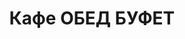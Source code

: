 ---
layout: lunch
title: "Кафе ОБЕД БУФЕТ"
description: "<b>Адрес:</b> проспект Жукова 44 (ТЦ Аутлето), второй этаж <br> <b>Режим работы:</b> ежедневно с 10.00 до 21.00 <br><hr> Закажите свой обед с доставкой в офис или на дом!"
subdescription1: "Читайте [условия доставки](/delivery/ 'Условия доставки | ХаусФреш')"
metadescription: "Кафе ОБЕД БУФЕТ на Жукова: адрес, режим работы. Заказать Горячий Комплексный Обед в Офис. Самое вкусное обеденное меню. Доступные цены, Скидки. Организация Корпоративного Питания. Доставка обедов в офис и на дом"
metakeywords: "Кафе ОБЕД БУФЕТ на Жукова: адрес, режим работы. Заказ домашних комплексных обедов: Салаты, Супы, Вторые блюда, Гарниры, Хлеб, Выпечка, Напитки. Корпоративное питание. Доставка обедов в офис Минск"
sitetitle: "Кафе ОБЕД БУФЕТ ☕ (Комплексные Обеды) | Доставка в Офис"
weekMenu:
- weekDay: Открыт приём заказов на Понедельник
  day: 25 февраля
  validFromOrderDate: "2019-02-24 11:00:00"
  validToOrderDate: "2019-02-25 10:59:59"
  courses:
  - title: Салаты
    items:
    - title: Салат «Бонапарт»
      id: 1101	
      ingredients: капуста, помидор свежий, зел.горошек, сметана, майонез
      weight: 150
      price: 2.20
    - title: Салат «Оливье»
      id: 1102
      ingredients: ветчина, овощи отварные, горошек зеленый, майонез
      weight: 150
      price: 2.90
    - title: Салат из свеклы с черносливом
      id: 1103
      ingredients: свекла отварная, чернослив, сметана
      weight: 150
      price: 2.60
  - title: Супы
    items:  
    - title: Щи кислые с грибами
      id: 1201
      ingredients: 
      weight: 250/30
      price: 2.00
    - title: Суп рисовый с курицей
      id: 1202
      ingredients: 
      weight: 250
      price: 2.50
  - title: Вторые блюда
    items:
    - title: Голубцы любительские
      id: 1301
      ingredients: свинина, говядина, капуста белокочанная, специи
      weight: 230/50
      price: 3.90
    - title: Птица запеченная с ананасом  
      id: 1302
      ingredients: филе цыпленка, ананас, сыр, специи
      weight: 100
      price: 4.00
    - title: Рыба по гречески
      id: 1303
      ingredients: рыба, овощи, сыр, специи
      weight: 185
      price: 4.20
  - title: Гарниры
    items:
    - title: Картофель отварной
      id: 1401
      ingredients: 
      weight: 150
      price: 1.50
    - title: Каша гречневая рассыпчатая
      id: 1402
      ingredients: 
      weight: 150
      price: 1.50
- weekDay: Открыт приём заказов на Вторник
  day: 26 февраля 
  validFromOrderDate: "2019-02-25 11:00:00"
  validToOrderDate: "2019-02-26 10:59:59"
  courses:
  - title: Салаты
    items:
    - title: Салат «Хрустящий»
      id: 2101
      ingredients: капуста пекинская, ветчина, сухарики, заправка
      weight: 150
      price: 2.90
    - title: Винегрет с фасолью
      id: 2102
      ingredients: овощи отварные, овощи маринованные, фасоль, заправка
      weight: 150
      price: 2.10
    - title: Салат из маринованной моркови с луком и яйцом
      id: 2103
      ingredients: морковь маринованная, лук, яйцо, майонез
      weight: 150
      price: 2.00
  - title: Супы
    items:  
    - title: Суп гороховый с беконом
      id: 2201
      ingredients: 
      weight: 250
      price: 2.50
    - title: Борщ «Могилевский»
      id: 2202
      ingredients: 
      weight: 250/20
      price: 2.00
  - title: Вторые блюда
    items:
    - title: Биточки рыбные
      id: 2301
      ingredients: рыба, специи
      weight: 125
      price: 3.50
    - title: Котлета по-киевски
      id: 2302
      ingredients: птица, масло сливочное, сыр, специи
      weight: 125
      price: 3.50
    - title: Шницель Тирольский
      id: 2303
      ingredients: филе свинины,  специи
      weight: 90
      price: 4.20
    - title: Жаркое «Прибужье»
      id: 2304
      ingredients: колбаски домашние, картофель, грибы, специи, соус
      weight: 250
      price: 4.20
  - title: Гарниры
    items:
    - title: Картофельное пюре
      id: 2401
      ingredients: 
      weight: 150
      price: 1.50
    - title: Каша рисовая рассыпчатая
      id: 2402
      ingredients: 
      weight: 150
      price: 1.50
- weekDay: Открыт приём заказов на Среду
  day: 27 февраля
  validFromOrderDate: "2019-02-26 11:00:00"
  validToOrderDate: "2019-02-27 10:59:59"
  courses:
  - title: Салаты
    items:
    - title: Салат «Радужный»
      id: 3101
      ingredients: ветчина, огурец свежий, помидор свежий, морковь, яйцо, заправка
      weight: 150
      price: 2.50
    - title: Яйцо, фаршированное грибами
      id: 3102
      ingredients: яйцо, грибы, майонез
      weight: 70
      price: 2.50
    - title: Салат-коктейль «Павлинка»
      id: 3103
      ingredients: птица отварная, овощи свежие, яйцо, майонез
      weight: 150
      price: 3.50
  - title: Супы
    items:  
    - title: Рассольник Ленинградский
      id: 3201
      ingredients: 
      weight: 250/20
      price: 2.50
    - title: Суп-пюре из разных овощей с сухариками
      id: 3202
      ingredients: 
      weight: 250/10
      price: 2.50
  - title: Вторые блюда
    items:
    - title: Поджарка из свинины
      id: 3301
      ingredients: свинина, специи
      weight: 100
      price: 3.90
    - title: Котлеты из птицы
      id: 3302
      ingredients: филе цыпленка, специи
      weight: 120
      price: 4.00
    - title: Филе с грибами и соусом
      id: 3303
      ingredients: птица, шампиньоны, соус, специи
      weight: 165
      price: 4.20
    - title: Мачанка с блинами
      id: 3303
      ingredients: свинина, блинчики, соус, специи
      weight: 250
      price: 4.10
  - title: Гарниры
    items:
    - title: Картофель жареный
      id: 3401
      ingredients: 
      weight: 150
      price: 1.90
    - title: Овощи запеченные «Калейдоскоп»
      id: 3402
      ingredients: фасоль спаржевая с луком и грибами
      weight: 150
      price: 1.90
- weekDay: Открыт приём заказов на Четверг
  day: 14 февраля
  validFromOrderDate: "2019-02-13 11:00:00"
  validToOrderDate: "2019-02-14 10:59:59"
  courses:
  - title: Салаты
    items:
    - title: Салат из белокочанной капусты
      id: 4101
      ingredients: капуста белокочанная, морковь свежая, заправка
      weight: 150
      price: 1.90
    - title: Салат «Хрустящий»
      id: 4102
      ingredients: капуста пекинская, ветчина, сухарики, заправка
      weight: 150
      price: 2.90
    - title: Салат-коктейль «Павлинка»
      id: 4103
      ingredients: птица отварная, овощи свежие, яйцо, майонез
      weight: 150
      price: 3.50
  - title: Супы
    items:  
    - title: Щи из свежей капусты с картофелем
      id: 4201
      ingredients: 
      weight: 250/20
      price: 2.00
    - title: Суп рисовый с курицей
      id: 4202
      ingredients: 
      weight: 250
      price: 2.50
  - title: Вторые блюда
    items:
    - title: Котлеты с сыром и морковью    
      id: 4301
      ingredients: свинина, сыр, морковь специи
      weight: 115
      price: 3.50
    - title: Жаркое «Прибужье»
      id: 4302
      ingredients: колбаски домашние, картофель, грибы, специи, соус
      weight: 250
      price: 4.20
    - title: Птица запеченная с помидорами
      id: 4303
      ingredients: птица, помидор, сыр, специи
      weight: 100
      price: 3.70
    - title: Блинчики с мясом
      id: 4304
      ingredients: свинина, специи
      weight: 1/150
      price: 2.80
  - title: Гарниры
    items:
    - title: Картофель жареный
      id: 4401
      ingredients: 
      weight: 150
      price: 1.90
    - title: Каша гречневая рассыпчатая
      id: 4402
      ingredients:
      weight: 150
      price: 1.50
- weekDay: Открыт приём заказов на Пятницу
  day: 15 февраля
  validFromOrderDate: "2019-02-14 11:00:00"
  validToOrderDate: "2019-02-15 10:59:59"
  courses:
  - title: Салаты
    items:
    - title: Винегрет овощной
      id: 5101
      ingredients: овощи отварные, овощи маринованные, заправка
      weight: 150
      price: 1.90
    - title: Салат «Гродненский»
      id: 5102
      ingredients: говядина отварная, овощи свежие, майонез
      weight: 150
      price: 2.90
    - title: Салат «Белорусский Новый»
      id: 5103
      ingredients: ветчина, огурец свежий, помидор свежий, майонез
      weight: 150
      price: 3.50
  - title: Супы
    items:  
    - title: Суп-пюре из разных овощей с сухариками
      id: 5201
      ingredients: 
      weight: 250/10
      price: 2.50
    - title: Щи кислые с грибами
      id: 5202
      ingredients: 
      weight: 250/30
      price: 2.00
  - title: Вторые блюда
    items:
    - title: Филе птицы в сыре
      id: 5301
      ingredients: птица, сыр, специи
      weight: 130
      price: 3.80
    - title: Шницель «Полесский»
      id: 5302
      ingredients: свинина, специи
      weight: 100
      price: 3.50
    - title: Бедро цыпленка в грибном соусе
      id: 5303
      ingredients: бедро цыпленка, грибы,  соус, специи
      weight: 175
      price: 3.50
  - title: Гарниры
    items:
    - title: Картофель отварной
      id: 5401
      ingredients: 
      weight: 150
      price: 1.50
    - title: Рис с овощами
      id: 5402
      ingredients: 
      weight: 150
      price: 1.70
sharedCourses:
- title: Хлеб
  items:
  - title: Хлеб белый
    id: 1
    ingredients: 
    weight: 40
    price: 0.20
  - title: Хлеб тёмный
    id: 2    
    ingredients: 
    weight: 40
    price: 0.20
  - title: Хлеб белый (2 порции)
    id: 3
    ingredients: 
    weight: 80
    price: 0.40
  - title: Хлеб тёмный (2 порции)
    id: 4    
    ingredients: 
    weight: 80
    price: 0.40
- title: Соусы
  items:
  - title: Сметана
    id: 5
    ingredients: 
    weight: 50
    price: 0.50
  - title: Кетчуп томатный
    id: 6    
    ingredients: 
    weight: 50
    price: 0.50
  - title: Майонез
    id: 7
    ingredients: 
    weight: 50
    price: 0.50
- title: Выпечка
  items:
  - title: Торт «Ореховый Сара Бернар»
    id: 8  
    ingredients: 
    weight: 100
    price: 2.00
  - title: Торт «Шоколоадный Брауни»
    id: 9    
    ingredients: 
    weight: 83
    price: 2.00
  - title: Маффин в ассортименте
    id: 12    
    ingredients: 
    weight: 115
    price: 2.00
  - title: Круассан с шоколадом
    id: 13    
    ingredients: 
    weight: 50
    price: 1.50
  - title: Круассан со сгущёнкой
    id: 14    
    ingredients: 
    weight: 50
    price: 1.50
  - title: Слойка с вишней
    id: 15    
    ingredients: 
    weight: 75
    price: 1.50
  - title: Слойка со сгущёнкой
    id: 16    
    ingredients: 
    weight: 75
    price: 1.50
  - title: Слойка с сыром
    id: 17    
    ingredients: 
    weight: 75
    price: 1.50
---